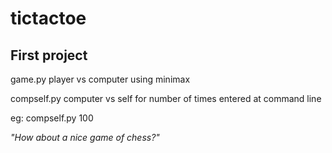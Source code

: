 # tictactoe

## First project

game.py
player vs computer using minimax

compself.py
computer vs self for number of times entered at command line

eg: compself.py 100

*"How about a nice game of chess?"*

